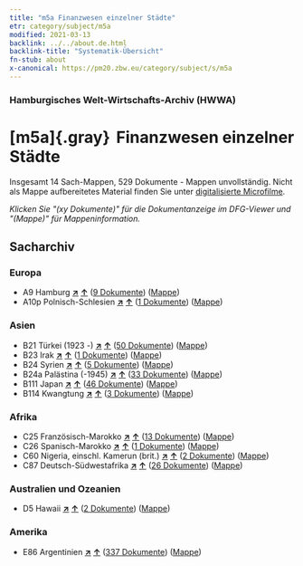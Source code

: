 ```yaml
---
title: "m5a Finanzwesen einzelner Städte"
etr: category/subject/m5a
modified: 2021-03-13
backlink: ../../about.de.html
backlink-title: "Systematik-Übersicht"
fn-stub: about
x-canonical: https://pm20.zbw.eu/category/subject/s/m5a
---
```


### Hamburgisches Welt-Wirtschafts-Archiv (HWWA)
# [m5a]{.gray}&#8201; Finanzwesen einzelner Städte&#160; 




Insgesamt 14 Sach-Mappen, 529 Dokumente - Mappen unvollständig.
Nicht als Mappe aufbereitetes Material finden Sie unter [digitalisierte Microfilme](/film/h1_sh.de.html).

_Klicken Sie "(xy Dokumente)" für die Dokumentanzeige im DFG-Viewer und "(Mappe)" für Mappeninformation._

## Sacharchiv




### Europa

- A9 Hamburg [**&nearr;**](../../../geo/i/140905/about.de.html "Hamburg (alle Mappen)") [**&uarr;**](../../../geo/about.de.html#A9 "Ländersystematik") (<a href="https://pm20.zbw.eu/dfgview/sh/140905,144902" title="über: Hamburg : Finanzwesen einzelner Städte" target="_blank">9 Dokumente</a>) ([Mappe](../../../../folder/sh/1409xx/140905/1449xx/144902/about.de.html))
- A10p Polnisch-Schlesien [**&nearr;**](../../../geo/i/140951/about.de.html "Polnisch-Schlesien (alle Mappen)") [**&uarr;**](../../../geo/about.de.html#A10p "Ländersystematik") (<a href="https://pm20.zbw.eu/dfgview/sh/140951,144902" title="über: Polnisch-Schlesien : Finanzwesen einzelner Städte" target="_blank">1 Dokumente</a>) ([Mappe](../../../../folder/sh/1409xx/140951/1449xx/144902/about.de.html))

### Asien

- B21 Türkei (1923 -) [**&nearr;**](../../../geo/i/141111/about.de.html "Türkei (1923 -) (alle Mappen)") [**&uarr;**](../../../geo/about.de.html#B21 "Ländersystematik") (<a href="https://pm20.zbw.eu/dfgview/sh/141111,144902" title="über: Türkei (1923 -) : Finanzwesen einzelner Städte" target="_blank">50 Dokumente</a>) ([Mappe](../../../../folder/sh/1411xx/141111/1449xx/144902/about.de.html))
- B23 Irak [**&nearr;**](../../../geo/i/141113/about.de.html "Irak (alle Mappen)") [**&uarr;**](../../../geo/about.de.html#B23 "Ländersystematik") (<a href="https://pm20.zbw.eu/dfgview/sh/141113,144902" title="über: Irak : Finanzwesen einzelner Städte" target="_blank">1 Dokumente</a>) ([Mappe](../../../../folder/sh/1411xx/141113/1449xx/144902/about.de.html))
- B24 Syrien [**&nearr;**](../../../geo/i/141114/about.de.html "Syrien (alle Mappen)") [**&uarr;**](../../../geo/about.de.html#B24 "Ländersystematik") (<a href="https://pm20.zbw.eu/dfgview/sh/141114,144902" title="über: Syrien : Finanzwesen einzelner Städte" target="_blank">5 Dokumente</a>) ([Mappe](../../../../folder/sh/1411xx/141114/1449xx/144902/about.de.html))
- B24a Palästina (-1945) [**&nearr;**](../../../geo/i/141115/about.de.html "Palästina (-1945) (alle Mappen)") [**&uarr;**](../../../geo/about.de.html#B24a "Ländersystematik") (<a href="https://pm20.zbw.eu/dfgview/sh/141115,144902" title="über: Palästina (-1945) : Finanzwesen einzelner Städte" target="_blank">33 Dokumente</a>) ([Mappe](../../../../folder/sh/1411xx/141115/1449xx/144902/about.de.html))
- B111 Japan [**&nearr;**](../../../geo/i/141272/about.de.html "Japan (alle Mappen)") [**&uarr;**](../../../geo/about.de.html#B111 "Ländersystematik") (<a href="https://pm20.zbw.eu/dfgview/sh/141272,144902" title="über: Japan : Finanzwesen einzelner Städte" target="_blank">46 Dokumente</a>) ([Mappe](../../../../folder/sh/1412xx/141272/1449xx/144902/about.de.html))
- B114 Kwangtung [**&nearr;**](../../../geo/i/141275/about.de.html "Kwangtung (alle Mappen)") [**&uarr;**](../../../geo/about.de.html#B114 "Ländersystematik") (<a href="https://pm20.zbw.eu/dfgview/sh/141275,144902" title="über: Kwangtung : Finanzwesen einzelner Städte" target="_blank">3 Dokumente</a>) ([Mappe](../../../../folder/sh/1412xx/141275/1449xx/144902/about.de.html))

### Afrika

- C25 Französisch-Marokko [**&nearr;**](../../../geo/i/141358/about.de.html "Französisch-Marokko (alle Mappen)") [**&uarr;**](../../../geo/about.de.html#C25 "Ländersystematik") (<a href="https://pm20.zbw.eu/dfgview/sh/141358,144902" title="über: Französisch-Marokko : Finanzwesen einzelner Städte" target="_blank">13 Dokumente</a>) ([Mappe](../../../../folder/sh/1413xx/141358/1449xx/144902/about.de.html))
- C26 Spanisch-Marokko [**&nearr;**](../../../geo/i/141359/about.de.html "Spanisch-Marokko (alle Mappen)") [**&uarr;**](../../../geo/about.de.html#C26 "Ländersystematik") (<a href="https://pm20.zbw.eu/dfgview/sh/141359,144902" title="über: Spanisch-Marokko : Finanzwesen einzelner Städte" target="_blank">1 Dokumente</a>) ([Mappe](../../../../folder/sh/1413xx/141359/1449xx/144902/about.de.html))
- C60 Nigeria, einschl. Kamerun (brit.) [**&nearr;**](../../../geo/i/141409/about.de.html "Nigeria, einschl. Kamerun (brit.) (alle Mappen)") [**&uarr;**](../../../geo/about.de.html#C60 "Ländersystematik") (<a href="https://pm20.zbw.eu/dfgview/sh/141409,144902" title="über: Nigeria, einschl. Kamerun (brit.) : Finanzwesen einzelner Städte" target="_blank">2 Dokumente</a>) ([Mappe](../../../../folder/sh/1414xx/141409/1449xx/144902/about.de.html))
- C87 Deutsch-Südwestafrika [**&nearr;**](../../../geo/i/141450/about.de.html "Deutsch-Südwestafrika (alle Mappen)") [**&uarr;**](../../../geo/about.de.html#C87 "Ländersystematik") (<a href="https://pm20.zbw.eu/dfgview/sh/141450,144902" title="über: Deutsch-Südwestafrika : Finanzwesen einzelner Städte" target="_blank">26 Dokumente</a>) ([Mappe](../../../../folder/sh/1414xx/141450/1449xx/144902/about.de.html))

### Australien und Ozeanien

- D5 Hawaii [**&nearr;**](../../../geo/i/141595/about.de.html "Hawaii (alle Mappen)") [**&uarr;**](../../../geo/about.de.html#D5 "Ländersystematik") (<a href="https://pm20.zbw.eu/dfgview/sh/141595,144902" title="über: Hawaii : Finanzwesen einzelner Städte" target="_blank">2 Dokumente</a>) ([Mappe](../../../../folder/sh/1415xx/141595/1449xx/144902/about.de.html))

### Amerika

- E86 Argentinien [**&nearr;**](../../../geo/i/141692/about.de.html "Argentinien (alle Mappen)") [**&uarr;**](../../../geo/about.de.html#E86 "Ländersystematik") (<a href="https://pm20.zbw.eu/dfgview/sh/141692,144902" title="über: Argentinien : Finanzwesen einzelner Städte" target="_blank">337 Dokumente</a>) ([Mappe](../../../../folder/sh/1416xx/141692/1449xx/144902/about.de.html))


